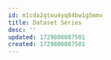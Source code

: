 ```yaml
---
id: m1cda2qtou4yq84bw1g5mmv
title: Dataset Series
desc: ''
updated: 1729806087501
created: 1729806087501
---
```

